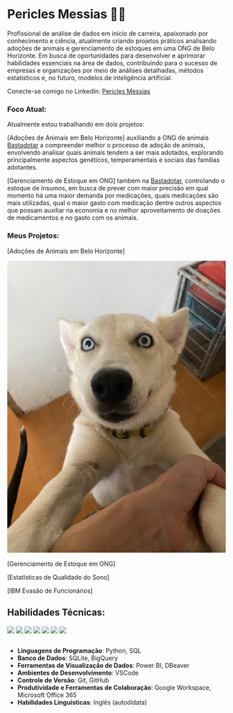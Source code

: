 # Pericles Messias 👋🏼

Profissional de análise de dados em início de carreira, apaixonado por conhecimento e ciência, atualmente criando projetos práticos analisando adoções de animais e gerenciamento de estoques em uma ONG de Belo Horizonte. Em busca de oportunidades para desenvolver e aprimorar habilidades essenciais na área de dados, contribuindo para o sucesso de empresas e organizações por meio de análises detalhadas, métodos estatísticos e, no futuro, modelos de inteligência artificial.

Conecte-se comigo no LinkedIn: [Pericles Messias](https://www.linkedin.com/in/pericles-messias)

### Foco Atual:

Atualmente estou trabalhando em dois projetos: 

[Adoções de Animais em Belo Horizonte] auxiliando a ONG de animais [Bastadotar](https://www.instagram.com/bast.adotar) a compreender melhor o processo de adoção de animais, envolvendo analisar quais animais tendem a ser mais adotados, explorando principalmente aspectos genéticos, temperamentais e sociais das famílias adotantes. 

[Gerenciamento de Estoque em ONG] também na [Bastadotar](https://www.instagram.com/bast.adotar), controlando o estoque de insumos, em busca de prever com maior precisão em qual momento há uma maior demanda por medicações, quais medicações são mais utilizadas, qual o maior gasto com medicação dentre outros aspectos que possam auxiliar na economia e no melhor aproveitamento de doações de medicamentos e no gasto com os animais.



### Meus Projetos:

[Adoções de Animais em Belo Horizonte]

<img src="/assets/IMG_9838.JPEG" width="700">

[Gerenciamento de Estoque em ONG]

[Estatísticas de Qualidade do Sono]

[IBM Evasão de Funcionários]

## Habilidades Técnicas:
<!-- Ferramentas -->
<div style="display: inline_block">
  <img align="center" src="https://img.shields.io/badge/Python-FFD43B?style=for-the-badge&logo=python&logoColor=blue" />
  <img align="center" src="https://img.shields.io/badge/BigQuery-F9AB00?style=flat&logo=googlecloud&logoColor=white" />
  <img align="center" src="https://img.shields.io/badge/Sqlite-003B57?style=for-the-badge&logo=sqlite&logoColor=white" />
  <img align="center" src="https://img.shields.io/badge/VSCode-0078D4?style=for-the-badge&logo=visual%20studio%20code&logoColor=white" />
  <img align="center" src="https://img.shields.io/badge/Power_BI-F2C94C?style=flat&logo=powerbi&logoColor=black" />
  <img align="center" src="https://img.shields.io/badge/Google_Workspace-4285F4?style=flat&logo=google&logoColor=white" />
  <img align="center" src="https://img.shields.io/badge/Microsoft_Office_365-0078D4?style=flat&logo=microsoft&logoColor=white" />
</div>

<br/>

<!-- Skills -->

- **Linguagens de Programação**: Python, SQL
- **Banco de Dados**: SQLite, BigQuery
- **Ferramentas de Visualização de Dados**: Power BI, DBeaver
- **Ambientes de Desenvolvimento**: VSCode
- **Controle de Versão**: Git, GitHub
- **Produtividade e Ferramentas de Colaboração**: Google Workspace, Microsoft Office 365
- **Habilidades Linguísticas**: Inglês (autodidata)







